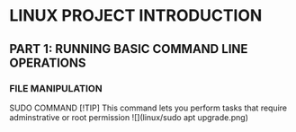 #    LINUX PROJECT INTRODUCTION

## PART 1: RUNNING BASIC COMMAND LINE OPERATIONS

### FILE MANIPULATION
SUDO COMMAND 
[!TIP] This command lets you perform tasks that require adminstrative or root permission
![](linux/sudo apt upgrade.png)
 

